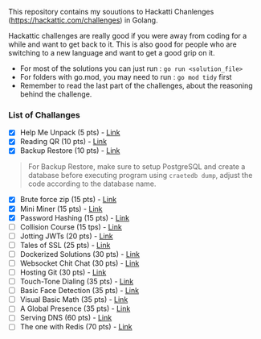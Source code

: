This repository contains my souutions to Hackatti Chanlenges (https://hackattic.com/challenges) in Golang.

Hackattic challenges are really good if you were away from coding for a while and want to get back to it. This is also good for people who are switching to a new language and want to get a good grip on it.

- For most of the solutions you can just run : `go run <solution_file>`
- For folders with go.mod, you may need to run : `go mod tidy` first
- Remember to read the last part of the challenges, about the reasoning behind the challenge.

### List of Challanges

- [X] Help Me Unpack (5 pts) - [Link](https://hackattic.com/challenges/help_me_unpack)
- [X] Reading QR (10 pts) - [Link](https://hackattic.com/challenges/reading_qr)
- [X] Backup Restore (10 pts) - [Link](https://hackattic.com/challenges/backup_restore)
> For Backup Restore, make sure to setup PostgreSQL and create a database before executing program using `craetedb dump`, adjust the code according to the database name.

- [X] Brute force zip (15 pts) - [Link](https://hackattic.com/challenges/brute_force_zip)
- [X] Mini Miner (15 pts) - [Link](https://hackattic.com/challenges/mini_miner)
- [X] Password Hashing (15 pts) - [Link](https://hackattic.com/challenges/password_hashing)
- [ ] Collision Course (15 tps) - [Link](https://hackattic.com/challenges/collision_course)
- [ ] Jotting JWTs (20 pts) - [Link](https://hackattic.com/challenges/jotting_jwts)
- [ ] Tales of SSL (25 pts) - [Link](https://hackattic.com/challenges/tales_of_ssl)
- [ ] Dockerized Solutions (30 pts) - [Link](https://hackattic.com/challenges/dockerized_solutions)
- [ ] Websocket Chit Chat (30 pts) - [Link](https://hackattic.com/challenges/websocket_chit_chat)
- [ ] Hosting Git (30 pts) - [Link](https://hackattic.com/challenges/hosting_git)
- [ ] Touch-Tone Dialing (35 pts) - [Link](https://hackattic.com/challenges/touch_tone_dialing)
- [ ] Basic Face Detection (35 pts) - [Link](https://hackattic.com/challenges/touch_tone_dialing)
- [ ] Visual Basic Math (35 pts) - [Link](https://hackattic.com/challenges/visual_basic_math)
- [ ] A Global Presence (35 pts) - [Link](https://hackattic.com/challenges/a_global_presence)
- [ ] Serving DNS (60 pts) - [Link](https://hackattic.com/challenges/serving_dns)
- [ ] The one with Redis (70 pts) - [Link](https://hackattic.com/challenges/the_redis_one)